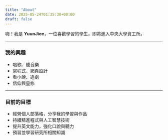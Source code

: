```yaml
---
title: "About"
date: 2025-05-24T01:35:30+08:00
draft: false
---
```


嗨！我是 **YuunJiee**，一位喜歡學習的學生，即將進入中央大學資工所。

---

### 我的興趣

- 唱歌、聽音樂
- 寫程式、網頁設計
- 看小說、追劇
- 信仰與靈修

---

### 目前的目標

- 經營個人部落格，分享我的學習與作品  
- 持續精進程式與人工智慧技術  
- 提升英文能力，強化口說與聽力  
- 預習並學習研究所相關知識
